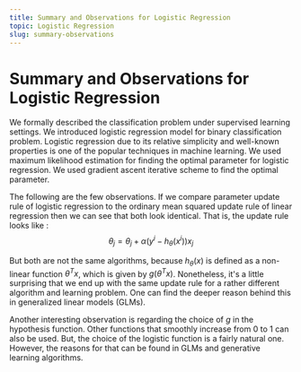```yaml
---
title: Summary and Observations for Logistic Regression
topic: Logistic Regression
slug: summary-observations
---
```


# Summary and Observations for Logistic Regression

We formally described the classification problem under supervised learning settings. We introduced logistic regression model for binary classification problem. Logistic regression due to its relative simplicity and well-known properties is one of the popular techniques in machine learning. We used maximum likelihood estimation for finding the optimal parameter for logistic regression. We used gradient ascent iterative scheme to find the optimal parameter. 

The following are the few observations. If we compare parameter update rule of logistic regression to the ordinary mean squared update rule of linear regression then we can see that both look identical. That is, the update rule looks like : $$\theta_j = \theta_j + \alpha (y^i - h_{\theta}(x^i))x_j$$

But both are not the same algorithms, because $h_{\theta}(x)$ is defined as a non-linear function $\theta^T x$, which is given by $g(\theta^T x)$. Nonetheless, it's a little surprising that we end up with the same update rule for a rather different algorithm and learning problem. One can find the deeper reason behind this in generalized linear models (GLMs).

Another interesting observation is regarding the choice of $g$ in the hypothesis function. Other functions that smoothly increase from 0 to 1 can also be used. But, the choice of the logistic function is a fairly natural one. However, the reasons for that can be found in GLMs and generative learning algorithms.
